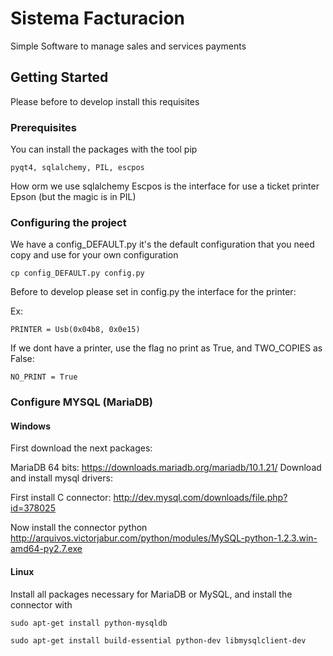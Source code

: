 # Sistema Facturacion

Simple Software to manage sales and services payments

## Getting Started

Please before to develop install this requisites
### Prerequisites

You can install the packages with the tool pip

```
pyqt4, sqlalchemy, PIL, escpos
```
How orm we use sqlalchemy
Escpos is the interface for use a ticket printer Epson (but the magic is in PIL)

### Configuring the project
We have a config_DEFAULT.py it's the default configuration that you need copy and use for your own configuration
```
cp config_DEFAULT.py config.py
```

Before to develop please set in config.py the interface for the printer:

Ex:

```
PRINTER = Usb(0x04b8, 0x0e15)
```

If we dont have a printer, use the flag no print as True, and TWO_COPIES as False:

```
NO_PRINT = True
```

### Configure MYSQL (MariaDB)
#### Windows
First download the next packages:

MariaDB 64 bits: https://downloads.mariadb.org/mariadb/10.1.21/
Download and install mysql drivers: 

First install C connector:
http://dev.mysql.com/downloads/file.php?id=378025

Now install the connector python
http://arquivos.victorjabur.com/python/modules/MySQL-python-1.2.3.win-amd64-py2.7.exe

#### Linux
Install all packages necessary for MariaDB or MySQL, and install the connector with
```
sudo apt-get install python-mysqldb

sudo apt-get install build-essential python-dev libmysqlclient-dev
```
